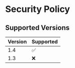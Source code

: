 # Security Policy

## Supported Versions


| Version | Supported          |
| ------- | ------------------ |
| 1.4 | :white_check_mark: |
| 1.3 | :x: |

